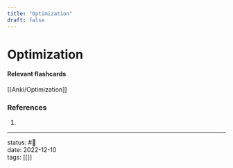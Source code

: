 ```yaml
---
title: "Optimization"
draft: false
---
```

# Optimization


#### Relevant flashcards
[[Anki/Optimization]]

### References
1. 

---
status: #🌱             
date: 2022-12-10           
tags: [[]] 

